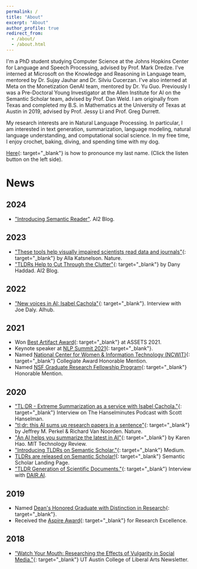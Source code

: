```yaml
---
permalink: /
title: "About"
excerpt: "About"
author_profile: true
redirect_from: 
  - /about/
  - /about.html
---
```


I'm a PhD student studying Computer Science at the Johns Hopkins Center for Language and Speech Processing, advised by Prof. Mark Dredze. 
I've interned at Microsoft on the Knowledge and Reasoning in Language team, mentored by Dr. Sujay Jauhar and Dr. Silviu Cucerzan.
I've also interned at Meta on the Monetization GenAI team, mentored by Dr. Yu Guo. 
Previously I was a Pre-Doctoral Young Investigator at the Allen Institute for AI on the Semantic Scholar team, advised by Prof. Dan Weld. 
I am originally from Texas and completed my B.S. in Mathematics at the University of Texas at Austin in 2019, advised by Prof. Jessy Li and Prof. Greg Durrett.

My research interests are in Natural Language Processing. In particular, I am interested in text generation, summarization, language modeling, natural language understanding, and computational social science. In my free time, I enjoy crochet, baking, diving, and spending time with my dog.

[Here](https://translate.google.com/?sl=es&tl=en&text=Cachola&op=translate){: target="_blank"} is how to pronounce my last name. (Click the listen button on the left side).

News
======

2024
---
- ["Introducing Semantic Reader"](https://www.semanticscholar.org/product/semantic-reader?utm_medium=email&_hsenc=p2ANqtz--b8GtUVxDC_e8lgH2rcDFInXx7-hJ0NCmd0Pd0FSG14xQQFgM1_wUij7ykTGkfk-6mefxmkAJwnE68Vbpfe73ONNrXIw&_hsmi=277578373&utm_content=277579005&utm_source=hs_email#skimming). AI2 Blog.

2023
---
- ["These tools help visually impaired scientists read data and journals"](https://www.nature.com/articles/d41586-023-00645-6){: target="_blank"} by Alla Katsnelson. Nature.
- ["TLDRs Help to Cut Through the Clutter"](https://blog.allenai.org/tldrs-help-to-cut-through-the-clutter-3ad802caed93){: target="_blank"} by Dany Haddad. AI2 Blog.


2022
---
- ["New voices in AI: Isabel Cachola"](https://aihub.org/2022/02/16/new-voices-in-ai-isabel-cachola/){: target="_blank"}. Interview with Joe Daly. AIhub.

2021
---
- Won [Best Artifact Award](https://assets21.sigaccess.org/artifacts.html){: target="_blank"} at ASSETS 2021.
- Keynote speaker at [NLP Summit 2021](https://www.nlpsummit.org/nlp-2021/){: target="_blank"}.
- Named [National Center for Women & Information Technology (NCWIT)](https://www.aspirations.org/blog/national-center-women-information-technology-ncwit-selects-recipients-2021-ncwit-collegiate){: target="_blank"} Collegiate Award Honorable Mention.
- Named [NSF Graduate Research Fellowship Program](https://nsfgrfp.org/){: target="_blank"} Honorable Mention.

2020
---
- ["TL;DR - Extreme Summarization as a service with Isabel Cachola."](https://hanselminutes.com/763/tldr-extreme-summarization-as-a-service-with-isabel-cachola){: target="_blank"} Interview on The Hanselminutes Podcast with Scott Hanselman.
- ["tl;dr: this AI sums up research papers in a sentence"](https://www.nature.com/articles/d41586-020-03277-2){: target="_blank"} by Jeffrey M. Perkel & Richard Van Noorden. Nature.
- ["An AI helps you summarize the latest in AI"](https://www.technologyreview.com/2020/11/18/1012259/ai-summarizes-science-papers-ai2-semantic-scholar/?utm_medium=tr_social&utm_campaign=site_visitor.unpaid.engagement&utm_source=Twitter#Echobox=1605735909){: target="_blank"} by Karen Hao. MIT Technology Review.
- ["Introducing TLDRs on Semantic Scholar."](https://medium.com/ai2-blog/introducing-tldrs-on-semantic-scholar-f8310c51c1fb){: target="_blank"} Medium.
- [TLDRs are released on Semantic Scholar!](https://tldr.semanticscholar.org/){: target="_blank"} Semantic Scholar Landing Page.
- ["TLDR Generation of Scientific Documents."](https://www.youtube.com/watch?v=gMp9BxhMeHc&ab_channel=ElvisSaravia){: target="_blank"} Interview with [DAIR.AI](https://dair.ai/).

2019
---
- Named [Dean's Honored Graduate with Distinction in Research](https://cns.utexas.edu/news/meet-the-32-dean-s-honored-graduates-for-2019){: target="_blank"}.
- Received the [Aspire Award](https://cns.utexas.edu/student-life-organizations/council-for-diversity-engagement/aspire-awards/aspire-awards-recipients){: target="_blank"} for Research Excellence.

2018
---
- ["Watch Your Mouth: Researching the Effects of Vulgarity in Social Media."](https://liberalarts.utexas.edu/public-affairs/news/watch-your-mouth-researching-the-effects-of-vulgarity-in-social-media){: target="_blank"} UT Austin College of Liberal Arts Newsletter.
